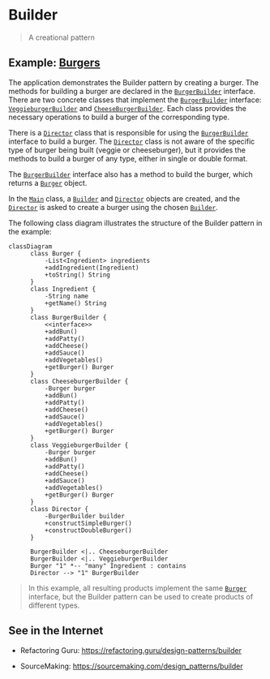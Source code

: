 # Builder

> A creational pattern

## Example: [Burgers](../../src/main/java/builder/burgers)

The application demonstrates the Builder pattern by creating a burger. The methods for building a burger are declared in the [`BurgerBuilder`](../../src/main/java/builder/burgers/BurgerBuilder.java) interface. There are two concrete classes that implement the [`BurgerBuilder`](../../src/main/java/builder/burgers/BurgerBuilder.java) interface: [`VeggieburgerBuilder`](../../src/main/java/builder/burgers/VeggieburgerBuilder.java) and [`CheeseBurgerBuilder`](../../src/main/java/builder/burgers/CheeseburgerBuilder.java). Each class provides the necessary operations to build a burger of the corresponding type.

There is a [`Director`](../../src/main/java/builder/burgers/Director.java) class that is responsible for using the [`BurgerBuilder`](../../src/main/java/builder/burgers/BurgerBuilder.java) interface to build a burger. The [`Director`](../../src/main/java/builder/burgers/Director.java) class is not aware of the specific type of burger being built (veggie or cheeseburger), but it provides the methods to build a burger of any type, either in single or double format.

The [`BurgerBuilder`](../../src/main/java/builder/burgers/BurgerBuilder.java) interface also has a method to build the burger, which returns a [`Burger`](../../src/main/java/builder/burgers/Burger.java) object.

In the [`Main`](../../src/main/java/builder/burgers/Main.java) class, a [`Builder`](../../src/main/java/builder/burgers/Builder.java) and [`Director`](../../src/main/java/builder/burgers/Director.java) objects are created, and the [`Director`](../../src/main/java/builder/burgers/Director.java) is asked to create a burger using the chosen [`Builder`](../../src/main/java/builder/burgers/Builder.java).

The following class diagram illustrates the structure of the Builder pattern in the example:

```mermaid
classDiagram
      class Burger {
          -List<Ingredient> ingredients
          +addIngredient(Ingredient)
          +toString() String
      }
      class Ingredient {
          -String name
          +getName() String
      }
      class BurgerBuilder {
          <<interface>>
          +addBun()
          +addPatty()
          +addCheese()
          +addSauce()
          +addVegetables()
          +getBurger() Burger
      }
      class CheeseburgerBuilder {
          -Burger burger
          +addBun()
          +addPatty()
          +addCheese()
          +addSauce()
          +addVegetables()
          +getBurger() Burger
      }
      class VeggieburgerBuilder {
          -Burger burger
          +addBun()
          +addPatty()
          +addCheese()
          +addSauce()
          +addVegetables()
          +getBurger() Burger
      }
      class Director {
          -BurgerBuilder builder
          +constructSimpleBurger()
          +constructDoubleBurger()
      }
      
      BurgerBuilder <|.. CheeseburgerBuilder
      BurgerBuilder <|.. VeggieburgerBuilder
      Burger "1" *-- "many" Ingredient : contains
      Director --> "1" BurgerBuilder
```

> In this example, all resulting products implement the same [`Burger`](../../src/main/java/builder/burgers/Burger.java) interface, but the Builder pattern can be used to create products of different types.



## See in the Internet

- Refactoring Guru: https://refactoring.guru/design-patterns/builder

- SourceMaking: https://sourcemaking.com/design_patterns/builder





